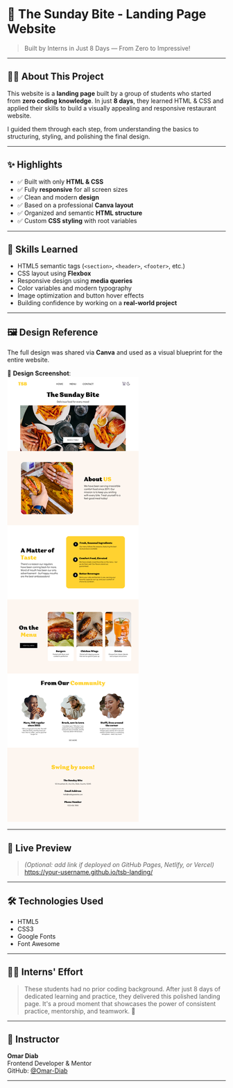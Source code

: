 # 🍔 The Sunday Bite - Landing Page Website

> Built by Interns in Just 8 Days — From Zero to Impressive!

---

## 👨‍🏫 About This Project

This website is a **landing page** built by a group of students who started from **zero coding knowledge**. In just **8 days**, they learned HTML & CSS and applied their skills to build a visually appealing and responsive restaurant website.

I guided them through each step, from understanding the basics to structuring, styling, and polishing the final design.

---

## ✨ Highlights

- ✅ Built with only **HTML & CSS**
- ✅ Fully **responsive** for all screen sizes
- ✅ Clean and modern **design**
- ✅ Based on a professional **Canva layout**
- ✅ Organized and semantic **HTML structure**
- ✅ Custom **CSS styling** with root variables

---

## 🎯 Skills Learned

- HTML5 semantic tags (`<section>`, `<header>`, `<footer>`, etc.)
- CSS layout using **Flexbox**
- Responsive design using **media queries**
- Color variables and modern typography
- Image optimization and button hover effects
- Building confidence by working on a **real-world project**

---

## 🖼️ Design Reference

The full design was shared via **Canva** and used as a visual blueprint for the entire website.

📎 **Design Screenshot**:  
![Design Preview](./TSB-lightMode.png)

---

## 🚀 Live Preview

> *(Optional: add link if deployed on GitHub Pages, Netlify, or Vercel)*  
> https://your-username.github.io/tsb-landing/

---

## 🛠️ Technologies Used

- HTML5  
- CSS3  
- Google Fonts  
- Font Awesome

---

## 👨‍🎓 Interns' Effort

> These students had no prior coding background. After just 8 days of dedicated learning and practice, they delivered this polished landing page. It's a proud moment that showcases the power of consistent practice, mentorship, and teamwork. 💪

---

## 🙌 Instructor

**Omar Diab**  
Frontend Developer & Mentor  
GitHub: [@Omar-Diab](https://github.com/Omar-Diab)

---
